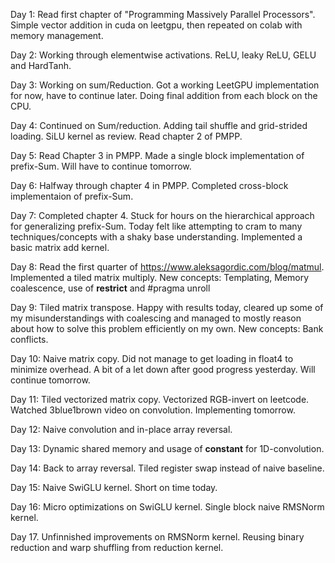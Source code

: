 Day 1: Read first chapter of "Programming Massively Parallel Processors". Simple vector addition in cuda on leetgpu, then repeated on colab with memory management.

Day 2: Working through elementwise activations. ReLU, leaky ReLU, GELU and HardTanh. 

Day 3: Working on sum/Reduction. Got a working LeetGPU implementation for now, have to continue later. Doing final addition from each block on the CPU.

Day 4: Continued on Sum/reduction. Adding tail shuffle and grid-strided loading. SiLU kernel as review. Read chapter 2 of PMPP.

Day 5: Read Chapter 3 in PMPP. Made a single block implementation of prefix-Sum. Will have to continue tomorrow. 

Day 6: Halfway through chapter 4 in PMPP. Completed cross-block implementaion of prefix-Sum.

Day 7: Completed chapter 4. Stuck for hours on the hierarchical approach for generalizing prefix-Sum. Today felt like attempting to cram to many techniques/concepts with a shaky base understanding. Implemented a basic matrix add kernel.

Day 8: Read the first quarter of https://www.aleksagordic.com/blog/matmul. Implemented a tiled matrix multiply. New concepts: Templating, Memory coalescence, use of __restrict__ and #pragma unroll

Day 9: Tiled matrix transpose. Happy with results today, cleared up some of my misunderstandings with coalescing and managed to mostly reason about how to solve this problem efficiently on my own. New concepts: Bank conflicts.

Day 10: Naive matrix copy. Did not manage to get loading in float4 to minimize overhead. A bit of a let down after good progress yesterday. Will continue tomorrow.

Day 11: Tiled vectorized matrix copy. Vectorized RGB-invert on leetcode. Watched 3blue1brown video on convolution. Implementing tomorrow.

Day 12: Naive convolution and in-place array reversal.

Day 13: Dynamic shared memory and usage of __constant__ for 1D-convolution.

Day 14: Back to array reversal. Tiled register swap instead of naive baseline.

Day 15: Naive SwiGLU kernel. Short on time today.

Day 16: Micro optimizations on SwiGLU kernel. Single block naive RMSNorm kernel.

Day 17. Unfinnished improvements on RMSNorm kernel. Reusing binary reduction and warp shuffling from reduction kernel.
